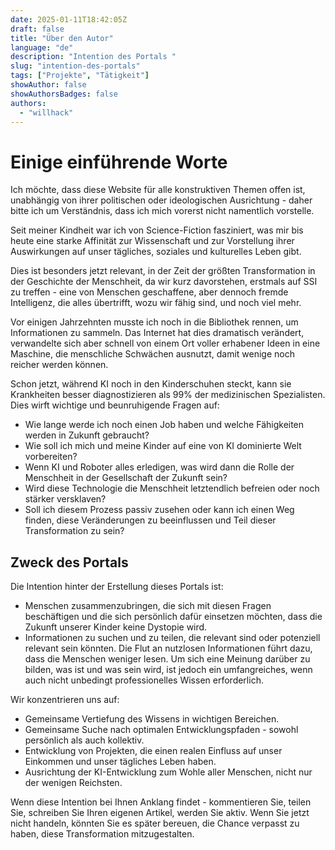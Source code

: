 ```yaml
---
date: 2025-01-11T18:42:05Z
draft: false
title: "Über den Autor"
language: "de"
description: "Intention des Portals "
slug: "intention-des-portals"
tags: ["Projekte", "Tätigkeit"]
showAuthor: false
showAuthorsBadges: false
authors:
  - "willhack"
---
```


# Einige einführende Worte

Ich möchte, dass diese Website für alle konstruktiven Themen offen ist, unabhängig von ihrer politischen oder ideologischen Ausrichtung - daher bitte ich um Verständnis, dass ich mich vorerst nicht namentlich vorstelle.

Seit meiner Kindheit war ich von Science-Fiction fasziniert, was mir bis heute eine starke Affinität zur Wissenschaft und zur Vorstellung ihrer Auswirkungen auf unser tägliches, soziales und kulturelles Leben gibt.

Dies ist besonders jetzt relevant, in der Zeit der größten Transformation in der Geschichte der Menschheit, da wir kurz davorstehen, erstmals auf SSI zu treffen - eine von Menschen geschaffene, aber dennoch fremde Intelligenz, die alles übertrifft, wozu wir fähig sind, und noch viel mehr.

Vor einigen Jahrzehnten musste ich noch in die Bibliothek rennen, um Informationen zu sammeln. Das Internet hat dies dramatisch verändert, verwandelte sich aber schnell von einem Ort voller erhabener Ideen in eine Maschine, die menschliche Schwächen ausnutzt, damit wenige noch reicher werden können.

Schon jetzt, während KI noch in den Kinderschuhen steckt, kann sie Krankheiten besser diagnostizieren als 99% der medizinischen Spezialisten. Dies wirft wichtige und beunruhigende Fragen auf:

* Wie lange werde ich noch einen Job haben und welche Fähigkeiten werden in Zukunft gebraucht?
* Wie soll ich mich und meine Kinder auf eine von KI dominierte Welt vorbereiten?
* Wenn KI und Roboter alles erledigen, was wird dann die Rolle der Menschheit in der Gesellschaft der Zukunft sein?
* Wird diese Technologie die Menschheit letztendlich befreien oder noch stärker versklaven?
* Soll ich diesem Prozess passiv zusehen oder kann ich einen Weg finden, diese Veränderungen zu beeinflussen und Teil dieser Transformation zu sein?

## Zweck des Portals

Die Intention hinter der Erstellung dieses Portals ist:

*   Menschen zusammenzubringen, die sich mit diesen Fragen beschäftigen und die sich persönlich dafür einsetzen möchten, dass die Zukunft unserer Kinder keine Dystopie wird.
*   Informationen zu suchen und zu teilen, die relevant sind oder potenziell relevant sein könnten. Die Flut an nutzlosen Informationen führt dazu, dass die Menschen weniger lesen. Um sich eine Meinung darüber zu bilden, was ist und was sein wird, ist jedoch ein umfangreiches, wenn auch nicht unbedingt professionelles Wissen erforderlich.

Wir konzentrieren uns auf:

*   Gemeinsame Vertiefung des Wissens in wichtigen Bereichen.
*   Gemeinsame Suche nach optimalen Entwicklungspfaden - sowohl persönlich als auch kollektiv.
*   Entwicklung von Projekten, die einen realen Einfluss auf unser Einkommen und unser tägliches Leben haben.
*   Ausrichtung der KI-Entwicklung zum Wohle aller Menschen, nicht nur der wenigen Reichsten.

Wenn diese Intention bei Ihnen Anklang findet - kommentieren Sie, teilen Sie, schreiben Sie Ihren eigenen Artikel, werden Sie aktiv. Wenn Sie jetzt nicht handeln, könnten Sie es später bereuen, die Chance verpasst zu haben, diese Transformation mitzugestalten.